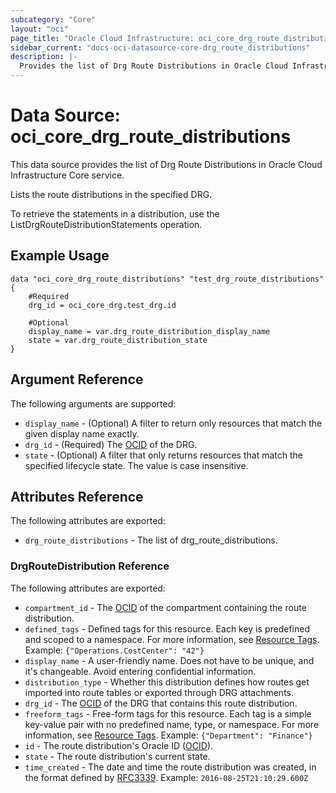 ```yaml
---
subcategory: "Core"
layout: "oci"
page_title: "Oracle Cloud Infrastructure: oci_core_drg_route_distributions"
sidebar_current: "docs-oci-datasource-core-drg_route_distributions"
description: |-
  Provides the list of Drg Route Distributions in Oracle Cloud Infrastructure Core service
---
```


# Data Source: oci_core_drg_route_distributions
This data source provides the list of Drg Route Distributions in Oracle Cloud Infrastructure Core service.

Lists the route distributions in the specified DRG.

To retrieve the statements in a distribution, use the
ListDrgRouteDistributionStatements operation.


## Example Usage

```hcl
data "oci_core_drg_route_distributions" "test_drg_route_distributions" {
	#Required
	drg_id = oci_core_drg.test_drg.id

	#Optional
	display_name = var.drg_route_distribution_display_name
	state = var.drg_route_distribution_state
}
```

## Argument Reference

The following arguments are supported:

* `display_name` - (Optional) A filter to return only resources that match the given display name exactly. 
* `drg_id` - (Required) The [OCID](https://docs.cloud.oracle.com/iaas/Content/General/Concepts/identifiers.htm) of the DRG.
* `state` - (Optional) A filter that only returns resources that match the specified lifecycle state. The value is case insensitive. 


## Attributes Reference

The following attributes are exported:

* `drg_route_distributions` - The list of drg_route_distributions.

### DrgRouteDistribution Reference

The following attributes are exported:

* `compartment_id` - The [OCID](https://docs.cloud.oracle.com/iaas/Content/General/Concepts/identifiers.htm) of the compartment containing the route distribution.
* `defined_tags` - Defined tags for this resource. Each key is predefined and scoped to a namespace. For more information, see [Resource Tags](https://docs.cloud.oracle.com/iaas/Content/General/Concepts/resourcetags.htm).  Example: `{"Operations.CostCenter": "42"}` 
* `display_name` - A user-friendly name. Does not have to be unique, and it's changeable. Avoid entering confidential information. 
* `distribution_type` - Whether this distribution defines how routes get imported into route tables or exported through DRG attachments. 
* `drg_id` - The [OCID](https://docs.cloud.oracle.com/iaas/Content/General/Concepts/identifiers.htm) of the DRG that contains this route distribution. 
* `freeform_tags` - Free-form tags for this resource. Each tag is a simple key-value pair with no predefined name, type, or namespace. For more information, see [Resource Tags](https://docs.cloud.oracle.com/iaas/Content/General/Concepts/resourcetags.htm).  Example: `{"Department": "Finance"}` 
* `id` - The route distribution's Oracle ID ([OCID](https://docs.cloud.oracle.com/iaas/Content/General/Concepts/identifiers.htm)).
* `state` - The route distribution's current state.
* `time_created` - The date and time the route distribution was created, in the format defined by [RFC3339](https://tools.ietf.org/html/rfc3339).  Example: `2016-08-25T21:10:29.600Z` 

